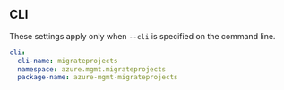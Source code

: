 ## CLI

These settings apply only when `--cli` is specified on the command line.

``` yaml 
cli:
  cli-name: migrateprojects
  namespace: azure.mgmt.migrateprojects
  package-name: azure-mgmt-migrateprojects
```
